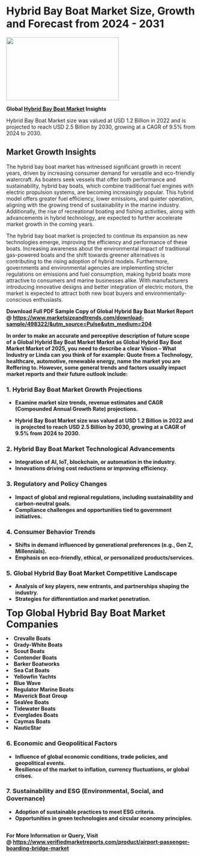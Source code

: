 <H1>Hybrid Bay Boat Market Size, Growth and Forecast from 2024 - 2031</H1><img class="aligncenter size-medium wp-image-584254" src="https://thirdeyenews.in/wp-content/uploads/2024/09/Global-Market-Research-300x168.jpeg" alt="" width="300" height="168" /><p><strong>Global&nbsp;<a href="https://www.marketsizeandtrends.com/download-sample/498322/&amp;utm_source=Pulse&amp;utm_medium=204">Hybrid Bay Boat Market</a> Insights</strong></p><p>Hybrid Bay Boat Market size was valued at USD 1.2 Billion in 2022 and is projected to reach USD 2.5 Billion by 2030, growing at a CAGR of 9.5% from 2024 to 2030.</p><p><h2>Market Growth Insights</h2> <p>The hybrid bay boat market has witnessed significant growth in recent years, driven by increasing consumer demand for versatile and eco-friendly watercraft. As boaters seek vessels that offer both performance and sustainability, hybrid bay boats, which combine traditional fuel engines with electric propulsion systems, are becoming increasingly popular. This hybrid model offers greater fuel efficiency, lower emissions, and quieter operation, aligning with the growing trend of sustainability in the marine industry. Additionally, the rise of recreational boating and fishing activities, along with advancements in hybrid technology, are expected to further accelerate market growth in the coming years.</p> <p><strong></strong></p> <p>The hybrid bay boat market is projected to continue its expansion as new technologies emerge, improving the efficiency and performance of these boats. Increasing awareness about the environmental impact of traditional gas-powered boats and the shift towards greener alternatives is contributing to the rising adoption of hybrid models. Furthermore, governments and environmental agencies are implementing stricter regulations on emissions and fuel consumption, making hybrid boats more attractive to consumers and marine businesses alike. With manufacturers introducing innovative designs and better integration of electric motors, the market is expected to attract both new boat buyers and environmentally-conscious enthusiasts.</p> <p><strong></p><p><span class=""><strong>Download Full PDF Sample Copy of Global Hybrid Bay Boat Market Report</strong> @ <a href="https://www.marketsizeandtrends.com/download-sample/498322/&amp;utm_source=Pulse&amp;utm_medium=204" target="_blank">https://www.marketsizeandtrends.com/download-sample/498322/&amp;utm_source=Pulse&amp;utm_medium=204</a></span></p><p>In order to make an accurate and perceptive description of future scope of a Global&nbsp;Hybrid Bay Boat Market Market as Global&nbsp;Hybrid Bay Boat Market Market of 2025, you need to describe a clear Vision &ndash; What Industry or Linda can you think of for example: Quote from a Technology, healthcare, automotive, renewable energy, name the market you are Reffering to. However, some general trends and factors usually impact market reports and their future outlook include:</p><h3>1.&nbsp;<strong>Hybrid Bay Boat Market Growth Projections</strong></h3><ul><li>Examine market size trends, revenue estimates and CAGR (Compounded Annual Growth Rate) projections.</li><li><p>Hybrid Bay Boat Market size was valued at USD 1.2 Billion in 2022 and is projected to reach USD 2.5 Billion by 2030, growing at a CAGR of 9.5% from 2024 to 2030.</p></li></ul><h3>2.&nbsp;<strong>Hybrid Bay Boat Market Technological Advancements</strong></h3><ul><li>Integration of AI, IoT, blockchain, or automation in the industry.</li><li>Innovations driving cost reductions or improving efficiency.</li></ul><h3>3.&nbsp;<strong>Regulatory and Policy Changes</strong></h3><ul><li>Impact of global and regional regulations, including sustainability and carbon-neutral goals.</li><li>Compliance challenges and opportunities tied to government initiatives.</li></ul><h3>4.&nbsp;<strong>Consumer Behavior Trends</strong></h3><ul><li>Shifts in demand influenced by generational preferences (e.g., Gen Z, Millennials).</li><li>Emphasis on eco-friendly, ethical, or personalized products/services.</li></ul><h3>5.&nbsp;<strong>Global Hybrid Bay Boat Market Competitive Landscape</strong></h3><ul><li>Analysis of key players, new entrants, and partnerships shaping the industry.</li><li>Strategies for differentiation and market penetration.</li></ul><p data-pm-slice="1 1 []"><span style="color: inherit; font-family: inherit; font-size: 25px;">Top Global Hybrid Bay Boat Market Companies</span></p><div class="" data-test-id=""><p><li>Crevalle Boats</li><li> Grady-White Boats</li><li> Scout Boats</li><li> Contender Boats</li><li> Barker Boatworks</li><li> Sea Cat Boats</li><li> Yellowfin Yachts</li><li> Blue Wave</li><li> Regulator Marine Boats</li><li> Maverick Boat Group</li><li> SeaVee Boats</li><li> Tidewater Boats</li><li> Everglades Boats</li><li> Caymas Boats</li><li> NauticStar</li></p></div><h3>6.&nbsp;<strong>Economic and Geopolitical Factors</strong></h3><ul><li>Influence of global economic conditions, trade policies, and geopolitical events.</li><li>Resilience of the market to inflation, currency fluctuations, or global crises.</li></ul><h3>7.&nbsp;<strong>Sustainability and ESG (Environmental, Social, and Governance)</strong></h3><ul><li>Adoption of sustainable practices to meet ESG criteria.</li><li>Opportunities in green technologies and circular economy principles.</li></ul><h2><strong style="font-size: 14px;">For More Information or Query, Visit @&nbsp;</strong><a style="background-color: #ffffff; font-size: 14px;" href="https://www.marketsizeandtrends.com/report/hybrid-bay-boat-market/" target="_blank">https://www.verifiedmarketreports.com/product/airport-passenger-boarding-bridge-market</a></h2>
